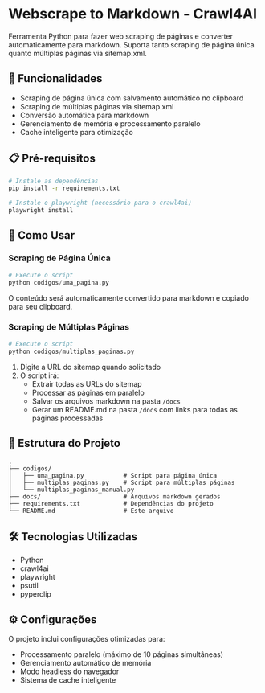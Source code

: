 # Webscrape to Markdown - Crawl4AI

Ferramenta Python para fazer web scraping de páginas e converter automaticamente para markdown. Suporta tanto scraping de página única quanto múltiplas páginas via sitemap.xml.

## 🚀 Funcionalidades

- Scraping de página única com salvamento automático no clipboard
- Scraping de múltiplas páginas via sitemap.xml
- Conversão automática para markdown
- Gerenciamento de memória e processamento paralelo
- Cache inteligente para otimização

## 📋 Pré-requisitos

```bash
# Instale as dependências
pip install -r requirements.txt

# Instale o playwright (necessário para o crawl4ai)
playwright install
```

## 🎯 Como Usar

### Scraping de Página Única

```python
# Execute o script
python codigos/uma_pagina.py
```

O conteúdo será automaticamente convertido para markdown e copiado para seu clipboard.

### Scraping de Múltiplas Páginas

```python
# Execute o script
python codigos/multiplas_paginas.py
```

1. Digite a URL do sitemap quando solicitado
2. O script irá:
   - Extrair todas as URLs do sitemap
   - Processar as páginas em paralelo
   - Salvar os arquivos markdown na pasta `/docs`
   - Gerar um README.md na pasta `/docs` com links para todas as páginas processadas

## 📁 Estrutura do Projeto

```
.
├── codigos/
│   ├── uma_pagina.py           # Script para página única
│   ├── multiplas_paginas.py    # Script para múltiplas páginas
│   └── multiplas_paginas_manual.py
├── docs/                       # Arquivos markdown gerados
├── requirements.txt            # Dependências do projeto
└── README.md                   # Este arquivo
```

## 🛠️ Tecnologias Utilizadas

- Python
- crawl4ai
- playwright
- psutil
- pyperclip

## ⚙️ Configurações

O projeto inclui configurações otimizadas para:
- Processamento paralelo (máximo de 10 páginas simultâneas)
- Gerenciamento automático de memória
- Modo headless do navegador
- Sistema de cache inteligente
